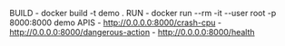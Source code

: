 BUILD - docker build -t demo .
RUN - docker run --rm -it --user root -p 8000:8000 demo
APIS
    - http://0.0.0.0:8000/crash-cpu
    - http://0.0.0.0:8000/dangerous-action
    - http://0.0.0.0:8000/health